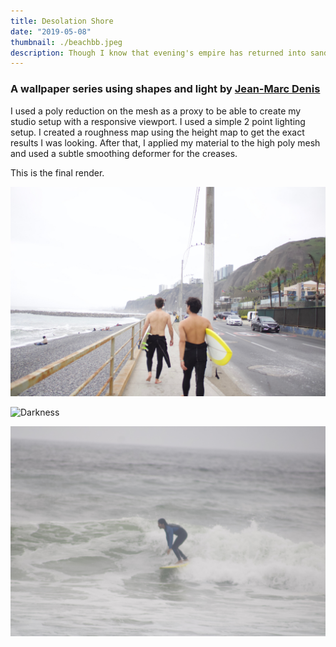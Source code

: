 ```yaml
---
title: Desolation Shore
date: "2019-05-08"
thumbnail: ./beachbb.jpeg
description: Though I know that evening's empire has returned into sand Vanished from my hand Left me blindly here to stand, but still not sleeping My weariness amazes me, I'm branded on my feet I have no one to meet And the ancient empty street's too dead for dreaming.
---
```


### A wallpaper series using shapes and light by [Jean-Marc Denis](http://jmd.im/black)

I used a poly reduction on the mesh as a proxy to be able to create my studio setup with a responsive viewport. I used a simple 2 point lighting setup. I created a roughness map using the height map to get the exact results I was looking. After that, I applied my material to the high poly mesh and used a subtle smoothing deformer for the creases.

This is the final render.

<div class="kg-card kg-image-card kg-width-full">

![Darkness](./beach1.jpeg)

</div>

<div class="kg-card kg-image-card kg-width-full">

![Darkness](./beach2.jpeg)

</div>

<div class="kg-card kg-image-card kg-width-full">

![Darkness](./beach3.jpeg)

</div>
